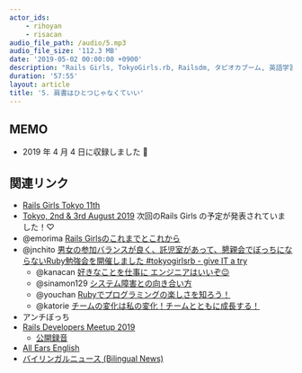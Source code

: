 ```yaml
---
actor_ids:
    - rihoyan
    - risacan
audio_file_path: /audio/5.mp3
audio_file_size: '112.3 MB'
date: '2019-05-02 00:00:00 +0900'
description: "Rails Girls, TokyoGirls.rb, Railsdm, タピオカブーム, 英語学習法の話をしました。"
duration: '57:55'
layout: article
title: '5. 肩書はひとつじゃなくていい'
---
```


## MEMO

- 2019 年 4 月 4 日に収録しました 📆

## 関連リンク

- [Rails Girls Tokyo 11th](http://railsgirls.com/tokyo-2019-02-22.html)
- [Tokyo, 2nd & 3rd August 2019](http://railsgirls.com/tokyo.html) 次回のRails Girls の予定が発表されていました！♡
- @emorima [Rails Girlsのこれまでとこれから](https://www.slideshare.net/MayumiEmori/rails-girls-137786740)
- @jnchito [男女の参加バランスが良く、託児室があって、懇親会でぼっちにならないRuby勉強会を開催しました #tokyogirlsrb - give IT a try](https://blog.jnito.com/entry/2019/03/08/054000)
    - @kanacan [好きなことを仕事に エンジニアはいいぞ😉](https://speakerdeck.com/kanacan/tokyogirlsrb)
    - @sinamon129 [システム障害との向き合い方](https://speakerdeck.com/sinamon129/sisutemuzhang-hai-tofalsexiang-kihe-ifang-at-sinamon129-number-tokyogirlsrb)
    - @youchan [Rubyでプログラミングの楽しさを知ろう！](http://youchan.org/slides/tokyogirls_rb/)
    - @katorie [チームの変化は私の変化！チームとともに成長する！](https://speakerdeck.com/katorie/tokyogirls-dot-rb-meetup-vol-dot-1)
- アンチぼっち
- [Rails Developers Meetup 2019](https://railsdm.github.io/)
    - [公開録音](https://youtu.be/H8nSHu38hE8)
- [All Ears English](https://www.allearsenglish.com/)
- [‎バイリンガルニュース (Bilingual News)](https://podcasts.apple.com/jp/podcast/%E3%83%90%E3%82%A4%E3%83%AA%E3%83%B3%E3%82%AC%E3%83%AB%E3%83%8B%E3%83%A5%E3%83%BC%E3%82%B9-bilingual-news/id653415937)
